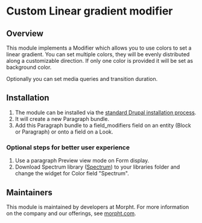 # Custom Linear gradient modifier

## Overview
This module implements a Modifier which allows you to use colors to set a 
linear gradient. You can set multiple colors, they will be evenly distributed
along a customizable direction. If only one color is provided it will be set
as background color.

Optionally you can set media queries and transition duration.

## Installation
1. The module can be installed via the
[standard Drupal installation process](http://drupal.org/node/1897420).
2. It will create a new Paragraph bundle.
3. Add this Paragraph bundle to a field_modifiers field on an entity (Block or
Paragraph) or onto a field on a Look.

### Optional steps for better user experience
1. Use a paragraph Preview view mode on Form display.
2. Download Spectrum library ([Spectrum](http://bgrins.github.io/spectrum)) to 
your libraries folder and change the widget for Color field "Spectrum". 

## Maintainers
This module is maintained by developers at Morpht. For more information on
the company and our offerings, see [morpht.com](http://morpht.com).
